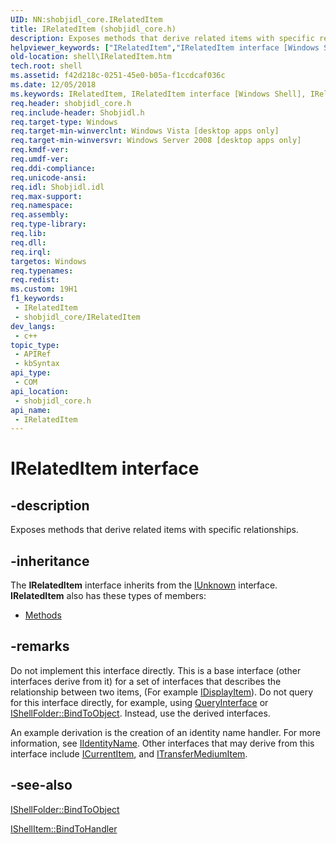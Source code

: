 ```yaml
---
UID: NN:shobjidl_core.IRelatedItem
title: IRelatedItem (shobjidl_core.h)
description: Exposes methods that derive related items with specific relationships.
helpviewer_keywords: ["IRelatedItem","IRelatedItem interface [Windows Shell]","IRelatedItem interface [Windows Shell]","described","_shell_IRelatedItem","shell.IRelatedItem","shobjidl_core/IRelatedItem"]
old-location: shell\IRelatedItem.htm
tech.root: shell
ms.assetid: f42d218c-0251-45e0-b05a-f1ccdcaf036c
ms.date: 12/05/2018
ms.keywords: IRelatedItem, IRelatedItem interface [Windows Shell], IRelatedItem interface [Windows Shell],described, _shell_IRelatedItem, shell.IRelatedItem, shobjidl_core/IRelatedItem
req.header: shobjidl_core.h
req.include-header: Shobjidl.h
req.target-type: Windows
req.target-min-winverclnt: Windows Vista [desktop apps only]
req.target-min-winversvr: Windows Server 2008 [desktop apps only]
req.kmdf-ver: 
req.umdf-ver: 
req.ddi-compliance: 
req.unicode-ansi: 
req.idl: Shobjidl.idl
req.max-support: 
req.namespace: 
req.assembly: 
req.type-library: 
req.lib: 
req.dll: 
req.irql: 
targetos: Windows
req.typenames: 
req.redist: 
ms.custom: 19H1
f1_keywords:
 - IRelatedItem
 - shobjidl_core/IRelatedItem
dev_langs:
 - c++
topic_type:
 - APIRef
 - kbSyntax
api_type:
 - COM
api_location:
 - shobjidl_core.h
api_name:
 - IRelatedItem
---
```


# IRelatedItem interface


## -description

Exposes methods that derive related items with specific relationships.

## -inheritance

The <b xmlns:loc="http://microsoft.com/wdcml/l10n">IRelatedItem</b> interface inherits from the <a href="/windows/desktop/api/unknwn/nn-unknwn-iunknown">IUnknown</a> interface. <b>IRelatedItem</b> also has these types of members:
<ul>
<li><a href="https://docs.microsoft.com/">Methods</a></li>
</ul>

## -remarks

Do not implement this interface directly. This is a base interface (other interfaces derive from it) for a set of interfaces that describes the relationship between two items, (For example <a href="/windows/desktop/api/shobjidl_core/nn-shobjidl_core-idisplayitem">IDisplayItem</a>).  Do not query for this interface directly, for example, using <a href="/windows/desktop/api/unknwn/nf-unknwn-iunknown-queryinterface(q)">QueryInterface</a> or <a href="/windows/desktop/api/shobjidl_core/nf-shobjidl_core-ishellfolder-bindtoobject">IShellFolder::BindToObject</a>. Instead, use the derived interfaces.

An example derivation is the creation of an identity name handler. For more information, see <a href="/windows/desktop/api/shobjidl_core/nn-shobjidl_core-iidentityname">IIdentityName</a>. Other interfaces that may derive from this interface include <a href="/windows/desktop/api/shobjidl_core/nn-shobjidl_core-icurrentitem">ICurrentItem</a>, and <a href="/windows/desktop/api/shobjidl_core/nn-shobjidl_core-itransfermediumitem">ITransferMediumItem</a>.

## -see-also

<a href="/windows/desktop/api/shobjidl_core/nf-shobjidl_core-ishellfolder-bindtoobject">IShellFolder::BindToObject</a>



<a href="/windows/desktop/api/shobjidl_core/nf-shobjidl_core-ishellitem-bindtohandler">IShellItem::BindToHandler</a>
